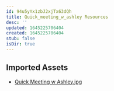 ```yaml
---
id: 94u5yYx1zbJ2xjTx63dQh
title: Quick_meeting_w_ashley Resources
desc: ''
updated: 1645225706404
created: 1645225706404
stub: false
isDir: true
---
```

## Imported Assets
- [Quick Meeting w Ashley.jpg](/assets/quick-meeting-w-ashley.jpg)
